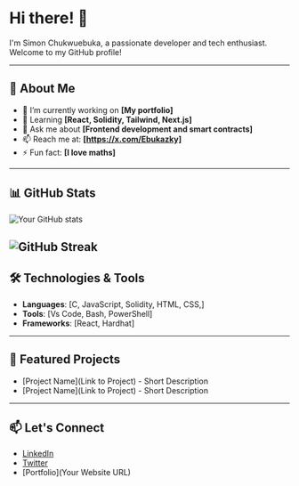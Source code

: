 # Hi there! 👋

I'm Simon Chukwuebuka, a passionate developer and tech enthusiast. Welcome to my GitHub profile!

---

## 🚀 About Me
- 🔭 I’m currently working on **[My portfolio]**
- 🌱 Learning **[React, Solidity, Tailwind, Next.js]**
- 💬 Ask me about **[Frontend development and smart contracts]**
- 📫 Reach me at: **[https://x.com/Ebukazky]**
- ⚡ Fun fact: **[I love maths]**

---

## 📊 GitHub Stats

![Your GitHub stats](https://github-readme-stats.vercel.app/api?username=cEbuka&show_icons=true&theme=radical)


![GitHub Streak](https://streak-stats.demolab.com/?user=cEbuka)
---


## 🛠️ Technologies & Tools
- **Languages**: [C, JavaScript, Solidity, HTML, CSS,]
- **Tools**: [Vs Code, Bash, PowerShell]
- **Frameworks**: [React, Hardhat]

---

## 🌟 Featured Projects
- [Project Name](Link to Project) - Short Description
- [Project Name](Link to Project) - Short Description

---

## 📫 Let's Connect
- [LinkedIn](https://www.linkedin.com/in/chukwuebuka-simon)
- [Twitter](https://x.com/Ebukazky)
- [Portfolio](Your Website URL)
